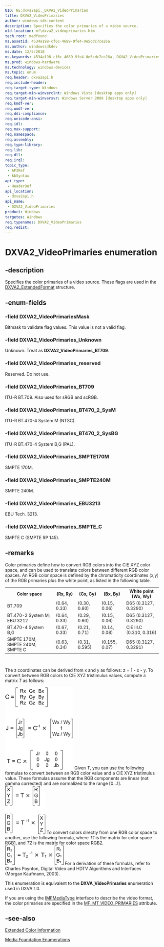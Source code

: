 ```yaml
---
UID: NE:dxva2api._DXVA2_VideoPrimaries
title: DXVA2_VideoPrimaries
author: windows-sdk-content
description: Specifies the color primaries of a video source.
old-location: mf\dxva2_videoprimaries.htm
tech.root: medfound
ms.assetid: 4534a198-cf6c-4689-9fe4-0e5cdc7ce26a
ms.author: windowssdkdev
ms.date: 12/5/2018
ms.keywords: 4534a198-cf6c-4689-9fe4-0e5cdc7ce26a, DXVA2_VideoPrimaries, DXVA2_VideoPrimaries enumeration [Media Foundation], DXVA2_VideoPrimariesMask, DXVA2_VideoPrimaries_BT470_2_SysBG, DXVA2_VideoPrimaries_BT470_2_SysM, DXVA2_VideoPrimaries_BT709, DXVA2_VideoPrimaries_EBU3213, DXVA2_VideoPrimaries_SMPTE170M, DXVA2_VideoPrimaries_SMPTE240M, DXVA2_VideoPrimaries_SMPTE_C, DXVA2_VideoPrimaries_Unknown, DXVA2_VideoPrimaries_reserved, dxva2api/DXVA2_VideoPrimaries, dxva2api/DXVA2_VideoPrimariesMask, dxva2api/DXVA2_VideoPrimaries_BT470_2_SysBG, dxva2api/DXVA2_VideoPrimaries_BT470_2_SysM, dxva2api/DXVA2_VideoPrimaries_BT709, dxva2api/DXVA2_VideoPrimaries_EBU3213, dxva2api/DXVA2_VideoPrimaries_SMPTE170M, dxva2api/DXVA2_VideoPrimaries_SMPTE240M, dxva2api/DXVA2_VideoPrimaries_SMPTE_C, dxva2api/DXVA2_VideoPrimaries_Unknown, dxva2api/DXVA2_VideoPrimaries_reserved, mf.dxva2_videoprimaries
ms.prod: windows-hardware
ms.technology: windows-devices
ms.topic: enum
req.header: dxva2api.h
req.include-header: 
req.target-type: Windows
req.target-min-winverclnt: Windows Vista [desktop apps only]
req.target-min-winversvr: Windows Server 2008 [desktop apps only]
req.kmdf-ver: 
req.umdf-ver: 
req.ddi-compliance: 
req.unicode-ansi: 
req.idl: 
req.max-support: 
req.namespace: 
req.assembly: 
req.type-library: 
req.lib: 
req.dll: 
req.irql: 
topic_type:
 - APIRef
 - kbSyntax
api_type:
 - HeaderDef
api_location:
 - dxva2api.h
api_name:
 - DXVA2_VideoPrimaries
product: Windows
targetos: Windows
req.typenames: DXVA2_VideoPrimaries
req.redist: 
---
```


# DXVA2_VideoPrimaries enumeration


## -description


Specifies the color primaries of a video source. These flags are used in the <a href="https://msdn.microsoft.com/eba2c56b-8951-4dc5-91ae-1371793ce787">DXVA2_ExtendedFormat</a> structure.


## -enum-fields




### -field DXVA2_VideoPrimariesMask

Bitmask to validate flag values. This value is not a valid flag.
          


### -field DXVA2_VideoPrimaries_Unknown

Unknown. Treat as <b>DXVA2_VideoPrimaries_BT709</b>.
          


### -field DXVA2_VideoPrimaries_reserved

Reserved. Do not use.
          


### -field DXVA2_VideoPrimaries_BT709

ITU-R BT.709. Also used for sRGB and scRGB.
          


### -field DXVA2_VideoPrimaries_BT470_2_SysM

ITU-R BT.470-4 System M (NTSC).
          


### -field DXVA2_VideoPrimaries_BT470_2_SysBG

ITU-R BT.470-4 System B,G (PAL).
          


### -field DXVA2_VideoPrimaries_SMPTE170M

SMPTE 170M.
          


### -field DXVA2_VideoPrimaries_SMPTE240M

SMPTE 240M.
          


### -field DXVA2_VideoPrimaries_EBU3213

EBU Tech. 3213.
          


### -field DXVA2_VideoPrimaries_SMPTE_C

SMPTE C (SMPTE RP 145).
          


## -remarks



Color primaries define how to convert RGB colors into the CIE XYZ color space, and can be used to translate colors between different RGB color spaces. An RGB color space is defined by the chromaticity coordinates (x,y) of the RGB primaries plus the white point, as listed in the following table.

<table>
<tr>
<th>Color space</th>
<th>(Rx, Ry)</th>
<th>(Gx, Gy)</th>
<th>(Bx, By)</th>
<th>White point (Wx, Wy)</th>
</tr>
<tr>
<td>BT.709</td>
<td>(0.64, 0.33)</td>
<td>(0.30, 0.60)</td>
<td>(0.15, 0.06)</td>
<td>D65
              (0.3127, 0.3290)
            </td>
</tr>
<tr>
<td>BT.470-2 System M;
              EBU 3212
            </td>
<td>(0.64, 0.33)</td>
<td>(0.29, 0.60)</td>
<td>(0.15, 0.06)</td>
<td>D65
              (0.3127, 0.3290)
            </td>
</tr>
<tr>
<td>BT.470-4 System B,G</td>
<td>(0.67, 0.33)</td>
<td>(0.21, 0.71)</td>
<td>(0.14, 0.08)</td>
<td>CIE III.C
              (0.310, 0.316)
            </td>
</tr>
<tr>
<td>SMPTE 170M; SMPTE 240M;
              SMPTE C
            </td>
<td>(0.63, 0.34)</td>
<td>(0.31, 0.595)</td>
<td>(0.155, 0.07)</td>
<td>D65
              (0.3127, 0.3291)
            </td>
</tr>
</table>
 

The z coordinates can be derived from x and y as follows: z = 1 - x - y. To convert between RGB colors to CIE XYZ tristimulus values, compute a matrix <i>T</i> as follows:

<img alt="Illustration of a matrix computation" border="" src="images/6b28e3fc-d85b-4cd2-a535-522ac9f11501.gif"/>
Given <i>T</i>, you can use the following formulas to convert between an RGB color value and a CIE XYZ tristimulus value. These formulas assume that the RGB components are linear (not gamma corrected) and are normalized to the range [0...1].

<img alt="Illustration of a matrix computation" border="" src="images/5e0b7470-4123-49f4-93ed-be9955ccf825.gif"/>
To convert colors directly from one RGB color space to another, use the following formula, where <i>T1</i> is the matrix for color space RGB1, and <i>T2</i> is the matrix for color space RGB2.

<img alt="Illustration of a matrix computation" border="" src="images/3c2f9626-ef5e-4165-a24e-8720e215ef13.gif"/>
For a derivation of these formulas, refer to Charles Poynton, Digital Video and HDTV Algorithms and Interfaces (Morgan Kaufmann, 2003).

This enumeration is equivalent to the <b>DXVA_VideoPrimaries</b> enumeration used in DXVA 1.0.
      

If you are using the <a href="https://msdn.microsoft.com/f1d60bec-71e4-4fcc-a020-92754b6f3c02">IMFMediaType</a> interface to describe the video format, the color primaries are specified in the <a href="https://msdn.microsoft.com/56f31c1a-b610-4da0-9df4-76e15add672c">MF_MT_VIDEO_PRIMARIES</a> attribute.
      




## -see-also




<a href="https://msdn.microsoft.com/05ca73c6-d105-47bc-96bc-b784f669febe">Extended Color Information</a>



<a href="https://msdn.microsoft.com/f26a730f-18c4-4247-acaf-af1dfad19086">Media Foundation Enumerations</a>
 

 

